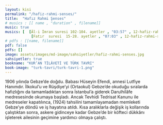 ```yaml
---
layout: kisi
permalink: "/hafiz-rahmi-senses/"
title:  "Hafız Rahmi Şenses"
# musics : [[ name , "duration" , filename]]
music: true
musics: [  [Âl-i İmran suresi 102-104. ayetler , "03:57" , 12-hafiz-rahmi-senses/1],
            [Fatır  suresi  15-28. ayetler , "07:03" , 12-hafiz-rahmi-senses/2]]
# pdfs : [[name, filename]]
pdf: false
pdfs: []
image: assets/images/md-image/sahsiyetler/hafiz-rahmi-senses.jpg
sahsiyetler: true
bookname: "KUR’AN TİLÂVETİ VE TÜRK TAVRI"
book-image: "turk-tavri/turk-tavri-1.png"
---
```


1906 yılında Gebze’de doğdu. Babası Hüseyin Efendi, annesi Lutfiye Hanımdır. İlkokul’u ve Rüşdiye’yi (Ortaokul) Gebze’de okuduğu sıralarda hafızlığını da tamamladıktan sonra İstanbul’a giderek Darulhilâfe medresesinde okumaya başladı. Ancak Tevhidi Tedrisat Kanunu ile medreseler kapatılınca, (1924) tahsilini tamamlayamadan memleketi Gebze’ye döndü ve iş hayatına atıldı. 
Kısa aralıklarla değişik iş kollarında çalıştıktan sonra, askere gidinceye kadar Gebze’de bir köfteci dükkânı işleterek ailesinin geçimine yardımcı olmaya çalıştı. 
